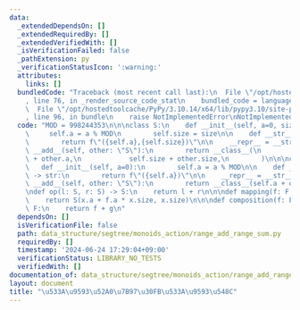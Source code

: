 ```yaml
---
data:
  _extendedDependsOn: []
  _extendedRequiredBy: []
  _extendedVerifiedWith: []
  _isVerificationFailed: false
  _pathExtension: py
  _verificationStatusIcon: ':warning:'
  attributes:
    links: []
  bundledCode: "Traceback (most recent call last):\n  File \"/opt/hostedtoolcache/PyPy/3.10.14/x64/lib/pypy3.10/site-packages/onlinejudge_verify/documentation/build.py\"\
    , line 76, in _render_source_code_stat\n    bundled_code = language.bundle(\n\
    \  File \"/opt/hostedtoolcache/PyPy/3.10.14/x64/lib/pypy3.10/site-packages/onlinejudge_verify/languages/python.py\"\
    , line 96, in bundle\n    raise NotImplementedError\nNotImplementedError\n"
  code: "MOD = 998244353\n\n\nclass S:\n    def __init__(self, a=0, size=0):\n   \
    \     self.a = a % MOD\n        self.size = size\n\n    def __str__(self) -> str:\n\
    \        return f\"({self.a},{self.size})\"\n\n    __repr__ = __str__\n\n    def\
    \ __add__(self, other: \"S\"):\n        return __class__(\n            self.a\
    \ + other.a,\n            self.size + other.size,\n        )\n\n\nclass F:\n \
    \   def __init__(self, a=0):\n        self.a = a % MOD\n\n    def __str__(self)\
    \ -> str:\n        return f\"({self.a})\"\n\n    __repr__ = __str__\n\n    def\
    \ __add__(self, other: \"S\"):\n        return __class__(self.a + other.a)\n\n\
    \ndef op(l: S, r: S) -> S:\n    return l + r\n\n\ndef mapping(f: F, x: S) -> S:\n\
    \    return S(x.a + f.a * x.size, x.size)\n\n\ndef composition(f: F, g: F) ->\
    \ F:\n    return f + g\n"
  dependsOn: []
  isVerificationFile: false
  path: data_structure/segtree/monoids_action/range_add_range_sum.py
  requiredBy: []
  timestamp: '2024-06-24 17:29:04+09:00'
  verificationStatus: LIBRARY_NO_TESTS
  verifiedWith: []
documentation_of: data_structure/segtree/monoids_action/range_add_range_sum.py
layout: document
title: "\u533A\u9593\u52A0\u7B97\u30FB\u533A\u9593\u548C"
---
```

